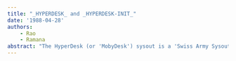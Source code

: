 ```yaml
---
title: "_HYPERDESK_ and _HYPERDESK-INIT_"
date: '1988-04-28'
authors: 
    - Rao
    - Ramana
abstract: "The HyperDesk (or 'MobyDesk') sysout is a 'Swiss Army Sysout' that includes much of the best local functionality. This includes Sketch, DictTool, PCL, CommonLens, Rooms, and Notecards. The HyperDesk-INIT file provides a powerful init file for HyperDesk. Users as well as those that may use other sysouts but would like convenient access to HyperDesk functionality. This Init file can make life easier for those who don’t hack their own init files by making it easier on those that are called in to do so. A reasonable goal is that users of this class wouldn’t need separate init files and instead will be able to tailor thier environment through a control panel and automatic profile saving."
---
```


